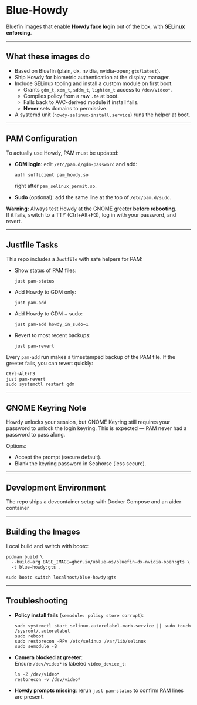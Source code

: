 # Blue-Howdy

Bluefin images that enable **Howdy face login** out of the box, with **SELinux enforcing**.

---

## What these images do

- Based on Bluefin (plain, dx, nvidia, nvidia-open; `gts`/`latest`).
- Ship Howdy for biometric authentication at the display manager.
- Include SELinux tooling and install a custom module on first boot:
  - Grants `gdm_t`, `xdm_t`, `sddm_t`, `lightdm_t` access to `/dev/video*`.
  - Compiles policy from a raw `.te` at boot.
  - Falls back to AVC-derived module if install fails.
  - **Never** sets domains to permissive.
- A systemd unit (`howdy-selinux-install.service`) runs the helper at boot.

---

## PAM Configuration

To actually use Howdy, PAM must be updated:

- **GDM login**: edit `/etc/pam.d/gdm-password` and add:

      auth sufficient pam_howdy.so

  right after `pam_selinux_permit.so`.

- **Sudo** (optional): add the same line at the top of `/etc/pam.d/sudo`.

**Warning:** Always test Howdy at the GNOME greeter **before rebooting**.  
If it fails, switch to a TTY (Ctrl+Alt+F3), log in with your password, and revert.

---

## Justfile Tasks

This repo includes a `Justfile` with safe helpers for PAM:

- Show status of PAM files:

      just pam-status

- Add Howdy to GDM only:

      just pam-add

- Add Howdy to GDM + sudo:

      just pam-add howdy_in_sudo=1

- Revert to most recent backups:

      just pam-revert

Every `pam-add` run makes a timestamped backup of the PAM file. If the greeter fails, you can revert quickly:

    Ctrl+Alt+F3
    just pam-revert
    sudo systemctl restart gdm

---

## GNOME Keyring Note

Howdy unlocks your session, but GNOME Keyring still requires your password to unlock the login keyring. This is expected — PAM never had a password to pass along.

Options:
- Accept the prompt (secure default).
- Blank the keyring password in Seahorse (less secure).

---

## Development Environment

The repo ships a devcontainer setup with Docker Compose and an aider container

---

## Building the Images

Local build and switch with bootc:

    podman build \
      --build-arg BASE_IMAGE=ghcr.io/ublue-os/bluefin-dx-nvidia-open:gts \
      -t blue-howdy:gts .

    sudo bootc switch localhost/blue-howdy:gts

---

## Troubleshooting

- **Policy install fails** (`semodule: policy store corrupt`):

      sudo systemctl start selinux-autorelabel-mark.service || sudo touch /sysroot/.autorelabel
      sudo reboot
      sudo restorecon -RFv /etc/selinux /var/lib/selinux
      sudo semodule -B

- **Camera blocked at greeter**:  
  Ensure `/dev/video*` is labeled `video_device_t`:

      ls -Z /dev/video*
      restorecon -v /dev/video*

- **Howdy prompts missing**: rerun `just pam-status` to confirm PAM lines are present.

